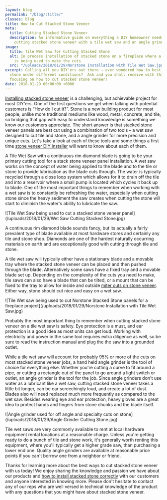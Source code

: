 ```yaml
---
layout: blog
permalink: "/blog/:title/"
classes: blog
title: How to Cut Stacked Stone Veneer
meta:
  title: Cutting Stacked Stone Veneer
  description: An informative guide on everything a DIY homeowner needs to know about
    cutting stacked stone veneer with a tile wet saw and an angle grinder.
image:
  title: Tile Wet Saw for Cutting Stacked Stone
  alt: In process installation of stacked stone on a fireplace where a tile wet saw
    is being used to make the cuts
  src: "/uploads/2018/01/29/Norstone Installation with Tile Wet Saw.jpg"
excerpt: Calling all you DIY'ers out there – ever wondered how to best cut stacked
  stone under different conditions?  Ask and you shall receive with this week's blog
  focusing on how to cut stacked stone veneer!
date: 2018-01-29 00:00:00 +0000
---
```

[Installing stacked stone veneer](https://www.norstoneusa.com/how-to-install-stacked-stone/) is a challenging, but achievable project for most DIY'ers.  One of the first questions we get when talking with potential customers is “How do I cut it?”.  Stone is a new building product for most people, unlike more traditional mediums like wood, metal, concrete, and tile, so bridging that gap with easy to understand knowledge is something we know our customers appreciate.  The short answer is that stacked stone veneer panels are best cut using a combination of two tools – a wet saw designed to cut tile and stone, and a angle grinder for more precision and unique cuts.  Let's take a look at each of these tools and some things a first time [stone veneer DIY installer](https://www.norstoneusa.com/blog/norstone-diy-infographic/) will want to know about each of them.

A Tile Wet Saw with a continuous rim diamond blade is going to be your primary cutting tool for a stack stone veneer panel installation.  A wet saw works on the concept of water being applied to the blade and to the tile or stone to provide lubrication as the blade cuts through.  The water is typically recycled through a close loop system which allows for it to drain off the tile and into a reservoir where a small pump is located which cycles it back up to blade.  One of the most important things to remember when working with a wet saw is to constantly be refreshing the water, especially when cutting stone since the heavy sediment the saw creates when cutting the stone will start to diminish the water's ability to lubricate the saw.

![Tile Wet Saw being used to cut a stacked stone veneer panel](/uploads/2018/01/29/Wet Saw Cutting Stacked Stone.jpg)

A continuous rim diamond blade sounds fancy, but its actually a fairly prevalent type of blade available at most hardware stores and certainly any tile and stone shop.  Diamonds are one of the hardest naturally occurring materials on earth and are exceptionally good with cutting through tile and stone.

A tile wet saw will typically either have a stationary blade and a movable tray where the stacked stone veneer can be placed and then pushed through the blade.  Alternatively some saws have a fixed tray and a movable blade set up.  Depending on the complexity of the cuts you need to make, tile saws can also have a blade that can be tilted, or a mount that can be fixed to the tray to allow for inside and outside [miter cuts on stone veneer](https://www.norstoneusa.com/blog/miter-cut-vs-corner-unit/).  Either way, stone should cut nice and easy on a wet saw.

![Tile Wet saw being used to cut Norstone Stacked Stone panels for a fireplace project](/uploads/2018/01/29/Norstone Installation with Tile Wet Saw.jpg)

Probably the most important thing to remember when cutting stacked stone veneer on a tile wet saw is safety.  Eye protection is a must, and ear protection is a good idea as most units can get loud.  Working with electricity and power in the same tool requires extra diligence as well, so be sure to read the instruction manual and plug the the saw into a grounded outlet.

While a tile wet saw will account for probably 95% or more of the cuts on most stacked stone veneer jobs, a hand held angle grinder is the tool of choice for everything else.  Whether you're cutting a curve to fit around a pipe, or cutting a rectangle out of the panel to go around a light switch or outlet, an angle grinder is the tool for the job.  Since angle grinders don't use water as a lubricant like a wet saw, cutting stacked stone veneer takes a little bit longer, can be ear screechingly loud, and create a lot of dust.  Blades also will need replaced much more frequently as compared to the wet saw.  Besides wearing eye and ear protection, heavy gloves are a great idea to protect hands and fingers from  stone chunks and the blade itself.

![Angle grinder used for off angle and specialty cuts on stone](/uploads/2018/01/29/Angle Grinder Cutting Stone.jpg)

Tile wet saws are very commonly available to rent at local hardware equipment rental locations at a reasonable charge.  Unless you're getting ready to do a bunch of tile and stone work, it's generally worth renting this equipment, where you'll typically get a higher grade saw, than purchasing a lower end one.  Quality angle grinders are available at reasonable price points if you can't borrow one from a neighbor or friend.

Thanks for learning more about the best ways to cut stacked stone veneer with us today!  We enjoy sharing the knowledge and passion we have about our products and [how to install stacked stone correctly](https://www.norstoneusa.com/blog/learning-the-best-practices-for-tile-and-stone-installations-by-the-tile-council-of-north-america/) with our customers and anyone interested in knowing more.  Please don't hesitate to contact any of our reps who are well versed in technical knowledge of the product with any questions that you might have about stacked stone veneer.
